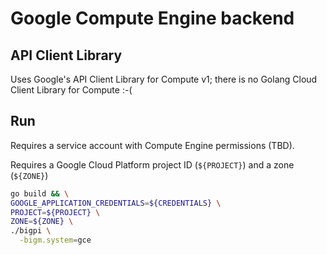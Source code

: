 # Google Compute Engine backend

## API Client Library

Uses Google's API Client Library for Compute v1; there is no Golang Cloud Client Library for Compute :-(

## Run

Requires a service account with Compute Engine permissions (TBD).

Requires a Google Cloud Platform project ID (`${PROJECT}`) and a zone (`${ZONE}`)
```bash
go build && \
GOOGLE_APPLICATION_CREDENTIALS=${CREDENTIALS} \
PROJECT=${PROJECT} \
ZONE=${ZONE} \
./bigpi \
  -bigm.system=gce
```